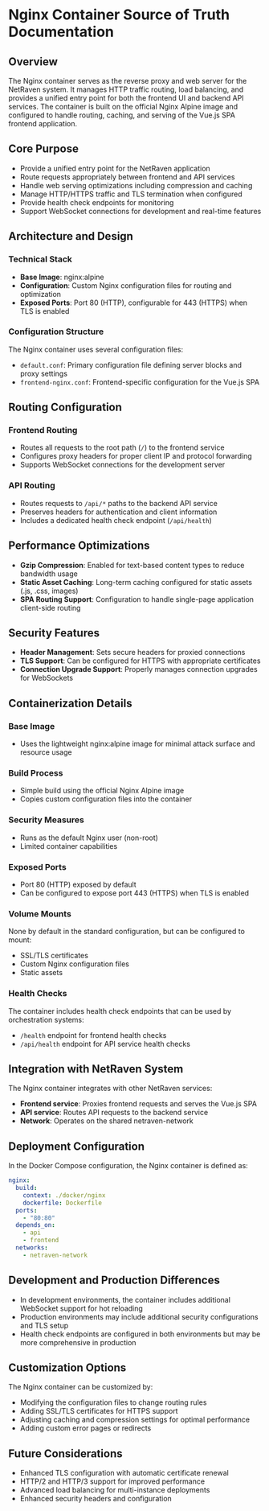 # Nginx Container Source of Truth Documentation

## Overview
The Nginx container serves as the reverse proxy and web server for the NetRaven system. It manages HTTP traffic routing, load balancing, and provides a unified entry point for both the frontend UI and backend API services. The container is built on the official Nginx Alpine image and configured to handle routing, caching, and serving of the Vue.js SPA frontend application.

## Core Purpose
- Provide a unified entry point for the NetRaven application
- Route requests appropriately between frontend and API services
- Handle web serving optimizations including compression and caching
- Manage HTTP/HTTPS traffic and TLS termination when configured
- Provide health check endpoints for monitoring
- Support WebSocket connections for development and real-time features

## Architecture and Design
### Technical Stack
- **Base Image**: nginx:alpine
- **Configuration**: Custom Nginx configuration files for routing and optimization
- **Exposed Ports**: Port 80 (HTTP), configurable for 443 (HTTPS) when TLS is enabled

### Configuration Structure
The Nginx container uses several configuration files:
- `default.conf`: Primary configuration file defining server blocks and proxy settings
- `frontend-nginx.conf`: Frontend-specific configuration for the Vue.js SPA

## Routing Configuration
### Frontend Routing
- Routes all requests to the root path (`/`) to the frontend service
- Configures proxy headers for proper client IP and protocol forwarding
- Supports WebSocket connections for the development server

### API Routing
- Routes requests to `/api/*` paths to the backend API service
- Preserves headers for authentication and client information
- Includes a dedicated health check endpoint (`/api/health`)

## Performance Optimizations
- **Gzip Compression**: Enabled for text-based content types to reduce bandwidth usage
- **Static Asset Caching**: Long-term caching configured for static assets (.js, .css, images)
- **SPA Routing Support**: Configuration to handle single-page application client-side routing

## Security Features
- **Header Management**: Sets secure headers for proxied connections
- **TLS Support**: Can be configured for HTTPS with appropriate certificates
- **Connection Upgrade Support**: Properly manages connection upgrades for WebSockets

## Containerization Details
### Base Image
- Uses the lightweight nginx:alpine image for minimal attack surface and resource usage

### Build Process
- Simple build using the official Nginx Alpine image
- Copies custom configuration files into the container

### Security Measures
- Runs as the default Nginx user (non-root)
- Limited container capabilities

### Exposed Ports
- Port 80 (HTTP) exposed by default
- Can be configured to expose port 443 (HTTPS) when TLS is enabled

### Volume Mounts
None by default in the standard configuration, but can be configured to mount:
- SSL/TLS certificates
- Custom Nginx configuration files
- Static assets

### Health Checks
The container includes health check endpoints that can be used by orchestration systems:
- `/health` endpoint for frontend health checks
- `/api/health` endpoint for API service health checks

## Integration with NetRaven System
The Nginx container integrates with other NetRaven services:
- **Frontend service**: Proxies frontend requests and serves the Vue.js SPA
- **API service**: Routes API requests to the backend service
- **Network**: Operates on the shared netraven-network

## Deployment Configuration
In the Docker Compose configuration, the Nginx container is defined as:
```yaml
nginx:
  build:
    context: ./docker/nginx
    dockerfile: Dockerfile
  ports:
    - "80:80"
  depends_on:
    - api
    - frontend
  networks:
    - netraven-network
```

## Development and Production Differences
- In development environments, the container includes additional WebSocket support for hot reloading
- Production environments may include additional security configurations and TLS setup
- Health check endpoints are configured in both environments but may be more comprehensive in production

## Customization Options
The Nginx container can be customized by:
- Modifying the configuration files to change routing rules
- Adding SSL/TLS certificates for HTTPS support
- Adjusting caching and compression settings for optimal performance
- Adding custom error pages or redirects

## Future Considerations
- Enhanced TLS configuration with automatic certificate renewal
- HTTP/2 and HTTP/3 support for improved performance
- Advanced load balancing for multi-instance deployments
- Enhanced security headers and configuration 